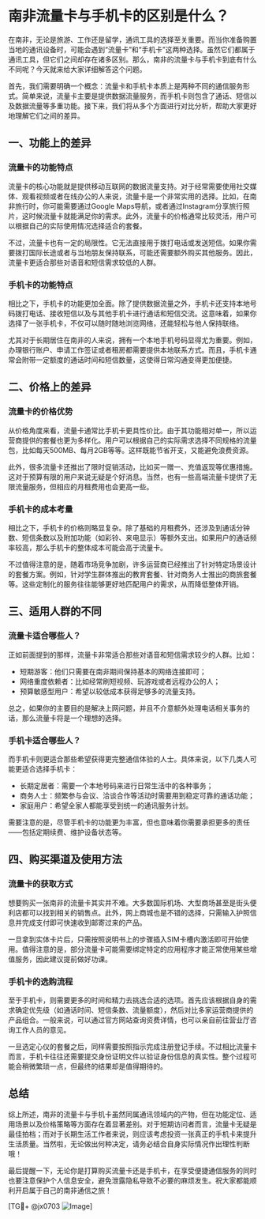 # 南非流量卡与手机卡的区别是什么？

在南非，无论是旅游、工作还是留学，通讯工具的选择至关重要。而当你准备购置当地的通讯设备时，可能会遇到“流量卡”和“手机卡”这两种选择。虽然它们都属于通讯工具，但它们之间却存在诸多区别。那么，南非的流量卡与手机卡到底有什么不同呢？今天就来给大家详细解答这个问题。

首先，我们需要明确一个概念：流量卡和手机卡本质上是两种不同的通信服务形式。简单来说，流量卡主要是提供数据流量服务，而手机卡则包含了通话、短信以及数据流量等多重功能。接下来，我们将从多个方面进行对比分析，帮助大家更好地理解它们之间的差异。

## 一、功能上的差异

### 流量卡的功能特点

流量卡的核心功能就是提供移动互联网的数据流量支持。对于经常需要使用社交媒体、观看视频或者在线办公的人来说，流量卡是一个非常实用的选择。比如，在南非旅行时，你可能需要通过Google Maps导航，或者通过Instagram分享旅行照片，这时候流量卡就能满足你的需求。此外，流量卡的价格通常比较灵活，用户可以根据自己的实际使用情况选择适合的套餐。

不过，流量卡也有一定的局限性。它无法直接用于拨打电话或发送短信。如果你需要拨打国际长途或者与当地朋友保持联系，可能还需要额外购买其他服务。因此，流量卡更适合那些对语音和短信需求较低的人群。

### 手机卡的功能特点

相比之下，手机卡的功能更加全面。除了提供数据流量之外，手机卡还支持本地号码拨打电话、接收短信以及与其他手机卡进行通话和短信交流。这意味着，如果你选择了一张手机卡，不仅可以随时随地浏览网络，还能轻松与他人保持联络。

尤其对于长期居住在南非的人来说，拥有一个本地手机号码显得尤为重要。例如，办理银行账户、申请工作签证或者租房都需要提供本地联系方式。而且，手机卡通常会附带一定额度的通话时间和短信数量，这使得日常沟通变得更加便捷。

## 二、价格上的差异

### 流量卡的价格优势

从价格角度来看，流量卡通常比手机卡更具性价比。由于其功能相对单一，所以运营商提供的套餐也更为多样化。用户可以根据自己的实际需求选择不同规格的流量包，比如每天500MB、每月2GB等等。这样既能节省开支，又能避免浪费资源。

此外，很多流量卡还推出了限时促销活动，比如买一赠一、充值返现等优惠措施。这对于预算有限的用户来说无疑是个好消息。当然，也有一些高端流量卡提供了无限流量服务，但相应的月租费用也会更高一些。

### 手机卡的成本考量

相比之下，手机卡的价格则略显复杂。除了基础的月租费外，还涉及到通话分钟数、短信条数以及附加功能（如彩铃、来电显示）等额外支出。如果用户的通话频率较高，那么手机卡的整体成本可能会高于流量卡。

不过值得注意的是，随着市场竞争加剧，许多运营商已经推出了针对特定场景设计的套餐方案。例如，针对学生群体推出的教育套餐、针对商务人士推出的商旅套餐等。这些定制化的服务往往能够更好地匹配用户的需求，从而降低整体开销。

## 三、适用人群的不同

### 流量卡适合哪些人？

正如前面提到的那样，流量卡非常适合那些对语音和短信需求较少的人群。比如：

- 短期游客：他们只需要在南非期间保持基本的网络连接即可；
- 网络重度依赖者：比如经常刷短视频、玩游戏或者远程办公的人；
- 预算敏感型用户：希望以较低成本获得足够多的流量支持。

总之，如果你的主要目的是解决上网问题，并且不介意额外处理电话相关事务的话，那么流量卡将是一个理想的选择。

### 手机卡适合哪些人？

而手机卡则更适合那些希望获得更完整通信体验的人士。具体来说，以下几类人可能更适合选择手机卡：

- 长期定居者：需要一个本地号码来进行日常生活中的各种事务；
- 商务人士：频繁参与会议、洽谈合作等活动时需要用到稳定可靠的通话功能；
- 家庭用户：希望全家人都能享受到统一的通讯服务计划。

需要注意的是，尽管手机卡的功能更为丰富，但也意味着你需要承担更多的责任——包括定期续费、维护设备状态等。

## 四、购买渠道及使用方法

### 流量卡的获取方式

想要购买一张南非的流量卡其实并不难。大多数国际机场、大型商场甚至是街头便利店都可以找到相关的销售点。此外，网上商城也是不错的选择，只需输入护照信息并完成支付即可快速收到邮寄过来的产品。

一旦拿到实体卡片后，只需按照说明书上的步骤插入SIM卡槽内激活即可开始使用。值得注意的是，部分流量卡可能需要绑定特定的应用程序才能正常使用某些增值服务，因此建议提前做好功课。

### 手机卡的选购流程

至于手机卡，则需要更多的时间和精力去挑选合适的选项。首先应该根据自身的需求确定优先级（如通话时间、短信条数、流量额度），然后对比多家运营商提供的产品组合。一般来说，可以通过官方网站查询资费详情，也可以亲自前往营业厅咨询工作人员的意见。

一旦选定心仪的套餐之后，同样需要按照指示完成注册登记手续。不过相比流量卡而言，手机卡往往还需要提交身份证明文件以验证身份信息的真实性。整个过程可能会稍微繁琐一点，但最终的结果却是值得期待的。

## 总结

综上所述，南非的流量卡与手机卡虽然同属通讯领域内的产物，但在功能定位、适用场景以及价格策略等方面存在着显著差别。对于短期访问者而言，流量卡无疑是最佳拍档；而对于长期生活工作者来说，则应该考虑投资一张真正的手机卡来提升生活质量。当然啦，无论做出何种决定，请务必结合自身实际情况作出理性判断哦！

最后提醒一下，无论你是打算购买流量卡还是手机卡，在享受便捷通信服务的同时也要注意保护个人信息安全，避免泄露隐私导致不必要的麻烦发生。祝大家都能顺利开启属于自己的南非通信之旅！

[TG💪+ @jx0703 ![Image](https://github.com/user-attachments/assets/dbca1d08-cadb-493c-b0ec-ad6f7a83f270)]